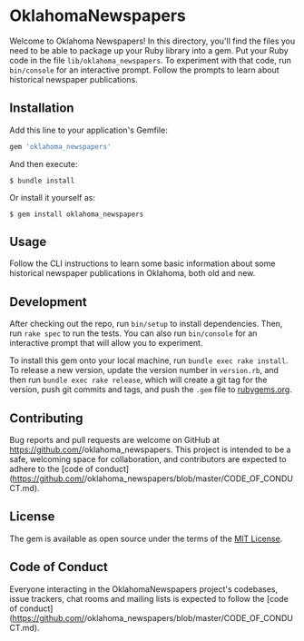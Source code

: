 # OklahomaNewspapers

Welcome to Oklahoma Newspapers! In this directory, you'll find the files you need to be able to package up your Ruby library into a gem. Put your Ruby code in the file `lib/oklahoma_newspapers`. To experiment with that code, run `bin/console` for an interactive prompt. Follow the prompts to learn about historical newspaper publications.



## Installation

Add this line to your application's Gemfile:

```ruby
gem 'oklahoma_newspapers'
```

And then execute:

    $ bundle install

Or install it yourself as:

    $ gem install oklahoma_newspapers

## Usage

Follow the CLI instructions to learn some basic information about some historical newspaper publications in Oklahoma, both old and new. 

## Development

After checking out the repo, run `bin/setup` to install dependencies. Then, run `rake spec` to run the tests. You can also run `bin/console` for an interactive prompt that will allow you to experiment.

To install this gem onto your local machine, run `bundle exec rake install`. To release a new version, update the version number in `version.rb`, and then run `bundle exec rake release`, which will create a git tag for the version, push git commits and tags, and push the `.gem` file to [rubygems.org](https://rubygems.org).

## Contributing

Bug reports and pull requests are welcome on GitHub at https://github.com/<github username>/oklahoma_newspapers. This project is intended to be a safe, welcoming space for collaboration, and contributors are expected to adhere to the [code of conduct](https://github.com/<github username>/oklahoma_newspapers/blob/master/CODE_OF_CONDUCT.md).


## License

The gem is available as open source under the terms of the [MIT License](https://opensource.org/licenses/MIT).

## Code of Conduct

Everyone interacting in the OklahomaNewspapers project's codebases, issue trackers, chat rooms and mailing lists is expected to follow the [code of conduct](https://github.com/<github username>/oklahoma_newspapers/blob/master/CODE_OF_CONDUCT.md).
